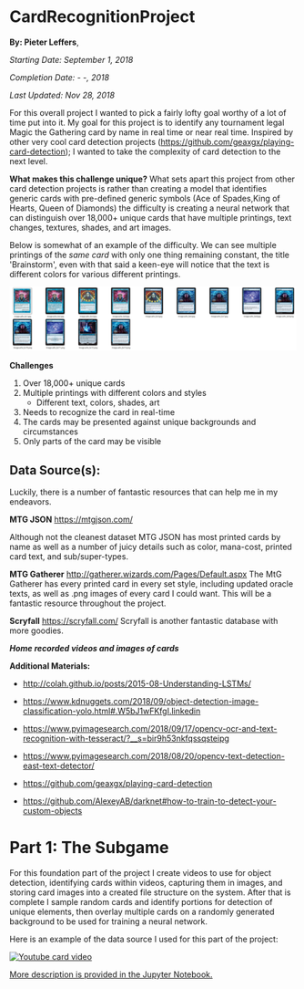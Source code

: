 ﻿# CardRecognitionProject
 
**By: Pieter Leffers**,

*Starting Date: September 1, 2018*

*Completion Date: - -, 2018*

*Last Updated: Nov 28, 2018*

For this overall project I wanted to pick a fairly lofty goal worthy of a lot of time put into it. My goal for this project is to identify any tournament legal Magic the Gathering card by name in real time or near real time. Inspired by other very cool card detection projects (https://github.com/geaxgx/playing-card-detection); I wanted to take the complexity of card detection to the next level.

**What makes this challenge unique?**
What sets apart this project from other card detection projects is rather than creating a model that identifies generic cards with pre-defined generic symbols (Ace of Spades,King of Hearts, Queen of Diamonds) the difficulty is creating a neural network that can distinguish over 18,000+ unique cards that have multiple printings, text changes, textures, shades, and art images. 

Below is somewhat of an example of the difficulty. We can see multiple printings of the *same card* with only one thing remaining constant, the title 'Brainstorm', even with that said a keen-eye will notice that the text is different colors for various different printings.

![alt text](https://github.com/pmleffers/CardRecognitionProject/blob/master/Brainstorms.jpg)

**Challenges**
1. Over 18,000+ unique cards
2. Multiple printings with different colors and styles
    - Different text, colors, shades, art
3. Needs to recognize the card in real-time
4. The cards may be presented against unique backgrounds and circumstances 
5. Only parts of the card may be visible

Data Source(s):
-----------
Luckily, there is a number of fantastic resources that can help me in my endeavors.

**MTG JSON**
https://mtgjson.com/

Although not the cleanest dataset MTG JSON has most printed cards by name as well as a number of juicy details such as color, mana-cost, printed card text, and sub/super-types.

**MTG Gatherer**
http://gatherer.wizards.com/Pages/Default.aspx
The MtG Gatherer has every printed card in every set style, including updated oracle texts, as well as .png images of every card I could want. This will be a fantastic resource throughout the project. 

**Scryfall**
https://scryfall.com/
Scryfall is another fantastic database with more goodies.

***Home recorded videos and images of cards***

**Additional Materials:**

* http://colah.github.io/posts/2015-08-Understanding-LSTMs/

* https://www.kdnuggets.com/2018/09/object-detection-image-classification-yolo.html#.W5bJ1wFKfgI.linkedin

* https://www.pyimagesearch.com/2018/09/17/opencv-ocr-and-text-recognition-with-tesseract/?__s=bir9h53nkfqssqsteipg

* https://www.pyimagesearch.com/2018/08/20/opencv-text-detection-east-text-detector/

* https://github.com/geaxgx/playing-card-detection

* https://github.com/AlexeyAB/darknet#how-to-train-to-detect-your-custom-objects

Part 1: The Subgame
================
For this foundation part of the project I create videos to use for object detection, identifying cards within videos, capturing them in images, and storing card images into a created file structure on the system. After that is complete I sample random cards and identify portions for detection of unique elements, then overlay multiple cards on a randomly generated background to be used for training a neural network.

Here is an example of the data source I used for this part of the project:

[![Youtube card video](https://github.com/pmleffers/CardRecognitionProjectPart1/blob/master/YoutubeThumb.jpg)](https://www.youtube.com/watch?v=uHIOnX9ktjs)

[More description is provided in the Jupyter Notebook.](http://nbviewer.jupyter.org/github/pmleffers/CardRecognitionProjectPart1/blob/master/MtG_Card_Recognition_part1.ipynb)

